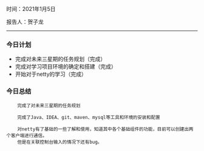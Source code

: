 时间：2021年1月5日

报告人：贺子龙

---
### 今日计划 

* 完成对未来三星期的任务规划（完成）
* 完成对学习项目环境的确定和搭建（完成）
* 开始对于netty的学习（完成）

### 今日总结

```text
    完成了对未来三星期的任务规划
    
    完成了Java、IDEA、git、maven、mysql等工具和环境的安装和配置
    
    对netty有了基础的一些了解和使用，知道其中各个基础组件的功能，目前可以创建出两个客户端进行通信。
    但是在关联控制台输入的情况下还有bug。
```

